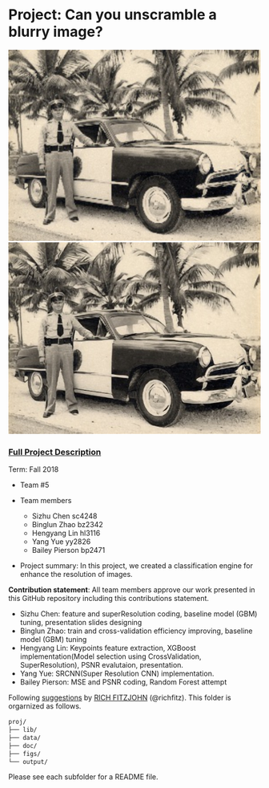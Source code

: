 # Project: Can you unscramble a blurry image? 
![image](figs/origin.jpg) ![image](figs/test_pic.jpg) 

### [Full Project Description](doc/project3_desc.md)

Term: Fall 2018

+ Team #5
+ Team members
	+ Sizhu Chen     sc4248
	+ Binglun Zhao   bz2342
	+ Hengyang Lin   hl3116
	+ Yang Yue       yy2826
	+ Bailey Pierson bp2471

+ Project summary: In this project, we created a classification engine for enhance the resolution of images. 
	
**Contribution statement**: All team members approve our work presented in this GitHub repository including this contributions statement. 

+ Sizhu Chen: feature and superResolution coding, baseline model (GBM) tuning, presentation slides designing
+ Binglun Zhao: train and cross-validation efficiency improving, baseline model (GBM) tuning
+ Hengyang Lin: Keypoints feature extraction, XGBoost implementation(Model selection using CrossValidation, SuperResolution), PSNR evalutaion, presentation.
+ Yang Yue: SRCNN(Super Resolution CNN) implementation.
+ Bailey Pierson: MSE and PSNR coding, Random Forest attempt

Following [suggestions](http://nicercode.github.io/blog/2013-04-05-projects/) by [RICH FITZJOHN](http://nicercode.github.io/about/#Team) (@richfitz). This folder is orgarnized as follows.

```
proj/
├── lib/
├── data/
├── doc/
├── figs/
└── output/
```

Please see each subfolder for a README file.
